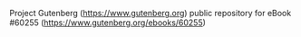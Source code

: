 Project Gutenberg (https://www.gutenberg.org) public repository for eBook #60255 (https://www.gutenberg.org/ebooks/60255)
